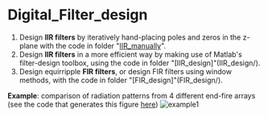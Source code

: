# Digital_Filter_design
1. Design **IIR filters** by iteratively hand-placing poles and zeros in the z-plane with the code in folder "[IIR_manually](IIR_manually/)".
2. Design **IIR filters** in a more efficient way by making use of Matlab's filter-design toolbox, using the code in folder "[IIR_design]"(IIR_design/).
3. Design equirripple **FIR filters**, or design FIR filters using window methods, with the code in folder "[FIR_design]"(FIR_design/).

**Example**: comparison of radiation patterns from 4 different end-fire arrays (see the code that generates this figure [here](broadside_endfire/null_spacing_Comparison.m))
![example1](figs/Radiation_pattern.jpg)
